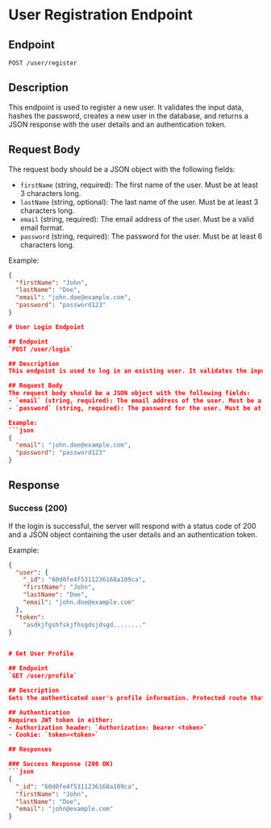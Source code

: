 # User Registration Endpoint

## Endpoint
`POST /user/register`

## Description
This endpoint is used to register a new user. It validates the input data, hashes the password, creates a new user in the database, and returns a JSON response with the user details and an authentication token.

## Request Body
The request body should be a JSON object with the following fields:
- `firstName` (string, required): The first name of the user. Must be at least 3 characters long.
- `lastName` (string, optional): The last name of the user. Must be at least 3 characters long.
- `email` (string, required): The email address of the user. Must be a valid email format.
- `password` (string, required): The password for the user. Must be at least 6 characters long.

Example:
```json
{
  "firstName": "John",
  "lastName": "Doe",
  "email": "john.doe@example.com",
  "password": "password123"
}

# User Login Endpoint

## Endpoint
`POST /user/login`

## Description
This endpoint is used to log in an existing user. It validates the input data, checks the user's credentials, and returns a JSON response with the user details and an authentication token.

## Request Body
The request body should be a JSON object with the following fields:
- `email` (string, required): The email address of the user. Must be a valid email format.
- `password` (string, required): The password for the user. Must be at least 6 characters long.

Example:
```json
{
  "email": "john.doe@example.com",
  "password": "password123"
}
```

## Response
### Success (200)
If the login is successful, the server will respond with a status code of 200 and a JSON object containing the user details and an authentication token.

Example:
```json
{
  "user": {
    "_id": "60d0fe4f5311236168a109ca",
    "firstName": "John",
    "lastName": "Doe",
    "email": "john.doe@example.com"
  },
  "token":
    "asdkjfgshfskjfhsgdsjdsgd........"
}


# Get User Profile

## Endpoint
`GET /user/profile`

## Description
Gets the authenticated user's profile information. Protected route that requires authentication.

## Authentication
Requires JWT token in either:
- Authorization header: `Authorization: Bearer <token>`
- Cookie: `token=<token>`

## Responses

### Success Response (200 OK)
```json
{
  "_id": "60d0fe4f5311236168a109ca",
  "firstName": "John",
  "lastName": "Doe", 
  "email": "john@example.com"
}
